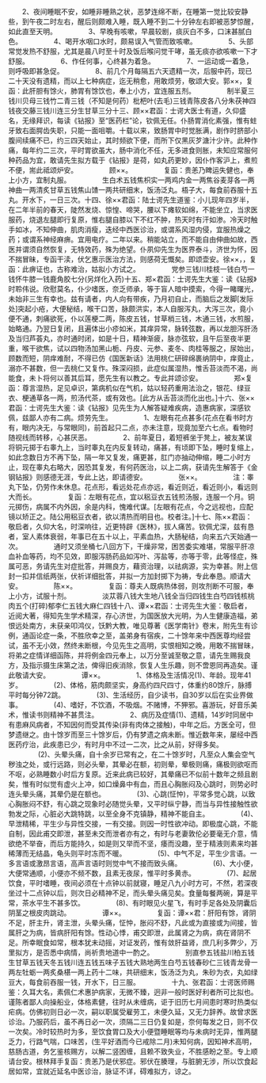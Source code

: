 <!-- { "loadSidebar": true } -->
　　2、夜间睡眠不安，如睡非睡熟之状，恶梦连绵不断，在睡第一觉比较安静些，到午夜二时左右，醒后则颇难入睡，既入睡不到二十分钟左右即被恶梦惊醒，如此直至天明。
　　
　　3、早晚有咳嗽，早晨较剧，痰灰白不多，口沫甚腻白色。
　　
　　4、喝开水咽口水时，颇易误入气管而致咳嗽。
　　
　　5、头部常觉发热不舒服，尤其是晨八时至十时及饭后喉问觉干哮，虽无痰亦欲咳嗽一下才舒服。
　　
　　6、作任何事，心终甚为着急。
　　
　　7、一运动或一着急，则呼吸即甚急促。
　　
　　8、前几个月每隔五六天遗精一次，后服中药，现已二十天没有遗精，而以上七种病症，迄无稍愈，用敢烦劳，敬颂大安。郭××，复函：此肝胆有馀火，肺胃有馀饮也，奉上小方，宜连服五剂。
　　
　　制半夏三钱川贝母三钱竹二青三钱（不知是何药）枇杷叶(去毛)三钱青陈皮各八分朱茯神四钱夜交藤三钱川连三分生甘草三分十三、顾××君函：士谔大医士有道，久仰盛名，无缘拜识，每读《钻报》至“医药栏”论，钦佩无任。仆肠胃消化素强，惟有蛀牙致右面腭齿失职，只能一面咀嚼。十载以来，致肠胃中时觉胀满，剧作时脐部小腹间续痛不已，约三四天始止，其时频欲下便，而所下仅黑灰芕溏汁少许。此种作痛，每年约二三次，平时胃欲虽大，肠中消化不任，无多进食则胀，未知应常服何种药品为宜，敢请先生拟方载于《钻报》是荷，如丸药更妙，因仆作客沪上，煮煎不便，耑此祗颂炉安。
　　
　　顾××。
　　
　　复函：贵恙乃睥运失健也，奉上小方，宜制丸服。
　　
　　生白术五钱焦枳实一两鸡内金一两焦谷麦芽各一两神曲一两清炙甘草五钱焦山馇一两共研细末，饭汤泛丸。梧子大，每食前吞服十五丸。开水下，一日三次。十四、徐××君函：陆士谔先生道鉴：小儿现年四岁半，在二年半前的春天，陡然发烧、惊惶、啼哭，腰以下瘫软如绵，不能坐立，当求医服药，烧退左腿即行复原，惟右腿自膝以下不红不肿，热天时有汗如渗。冷天时触手如冰，不知伸曲，肌肉消瘦，迭经中西医诊治，或谓系风湿内侵，宜服热燥之药；或谓系神经麻痹。宜用电疗。二年以来。稍能站立，而不能自由伸曲如故，西医并谓须自然恢复，无特效药，殊为绝望。仆夙仰先生为医界泰斗，济世为怀，因不揣冒昧，专函干渎，伏乞惠示医治方法，则感荷无慨矣。即颂壶安。徐××，，复函：此痹证也，古称难治，姑拟小方试之。
　　
　　党参三钱川桂枝一钱白芍一钱怀牛膝一钱鹿角胶七分(另烊化入药)十五、郑×君函：士谔先生大鉴：读《钻报》时聆伟说。欣慰莫名，仆少嗜医，奈乏师承，等于盲人暗中摸索，今得一睹曙光，未始非三生有幸也。兹有请者，内人向有带疾，乃月初自止，而脑后之发脚[发际处]突起小疮，大便秘结，喉干口苦，脉颇洪实，本人自服泻丸，大泻三次，竟小便不通，刺痛欲死，仆以莲梗二两，陈皮五钱，甘草梢三钱，木通三钱，水煎服，始略通。乃翌日复闭，且遍体出小疹如米，其痒异常，脉转弦数，再以龙胆泻肝汤及当归芦荟丸，亦时通时闭，如是十日，精神渐疲，脉亦弦软，且午后至夜半更重，喉干欲焦，试以四物汤加黑山栀、丹皮、元参、麦冬、肉桂等服之，尿始出，顾数而短，阴痒难耐，不得已仿《国医新话》法用桃仁研碎绵裹纳阴中，痒竟止，溺亦不甚数，但一去桃仁又复作。殊深闷损，此症似属湿热，惟舌苔淡而不渴，尚能食，未卜将何以善其后耳，愿先生有以教之。专此并颂诊安。
　　
　　郑×复函：尊言湿热，足见卓识，第病机似在气机，姑以轻药重用法治之，银花、绿豆衣、梗通草各一两，煎汤代茶，或有效也。[此方从舌苔淡而化出也。]十六、张××君函：士谔先生大鉴：读《钻报》见先生为人解答疑难疾病，造惠病家，深感钦佩，兹鄙人亦有二病。烦劳先生。
　　
　　1、左眼有花点甚多(花点在看书时方有，眼内决无，与常眼同)，前首起只二点，亦未注意，现竟加至六七点。看物时随视线而转移，心甚厌恶。
　　
　　2、前年夏日，着短裤坐于凳上，被友某误将铜元掷于右睾九上，当时睾丸在内反复转动，痛甚，有顷即下坠，睡时复缩上，如此念数日方不再下坠，隔一年又复发，痛更甚，肛门亦抽动伸缩，睡二小时方止，现在睾丸右略大，因恐其复发，有何药医治，以上二病，获请先生解答于《金钢钻报》则感德无涯，专此上达，即请德安。
　　
　　张××。
　　
　　注：睾丸下坠，仍劳作未休息。花点形，看远处花点亦远，看近则近，看近则小，看远则大而长。
　　
　　复函：左眼有花点，宜以稆豆衣五钱煎汤服，连服一个月。铜元掷伤，病属不内外因，余是内科，愧难代谋。[左眼有花点，今之远视也，应配镜以矫正之。陆公用稆豆衣者，欲以清热而明目也。校者注。]十七、陈××君函：敬启者，久仰大名，时深响往，近更特辟《医林》，拔人痛苦。钦佩尤深，兹有恳者，室人素体衰弱，年事已在五十以上，平素血热，大肠秘结，向来五六天始通一次。
　　
　　通时又须坐桶七八回方下，干燥非常，困苦委实难堪，常服平肝凉血补血等药，均不见效，即服泻肠药品如泻叶、泻盐等，亦等于零，此等怪症，殊属可恶，务请先生对症批答，并赐良方，藉资治理，以祛病源，实为幸甚。附上信封一扣并信纸两张，伏祈详细批答，并拟一方加封掷下为祷，专此奉恳。顺请大安。
　　
　　陈××。
　　
　　复函：尊夫人既病热体弱，则攻剂断不可服，奉上小方，试服十剂。
　　
　　淡苁蓉八钱大生地八钱全当归四钱生白芍四钱核桃肉五个(打碎)郁李仁五钱大麻仁四钱十八、谭××君函：士谔先生大鉴：敬启者，近阅大著，得知先生学术精深，存心济世，为国医放大光明，为人生健康造福，弟恨远处南方，未获亲叩鸿仪，饫黔大教，唯见尊著《医学南针》卷末，附先生有诊例，通函论症一条，不胜欣幸之至，盖弟身有宿疾，二十馀年来中西医尊均经尝试，虽不无小效，然终未断根，今见先生之高明，实恨相知之晚，用敢不揣冒昧，将弟之症情详细函陈，并将例金四元奉上，以万分至诚至敬之意，请先生赐我良方，及指示摄生床第之法，俾得旧疾消除，恢复人生乐趣，则不啻恩同再造矣。谨此敬请大安。
　　
　　谭××。
　　
　　1、体格及生活情况(1)、年龄。现年41岁。
　　
　　(2)、体格，筋肉颇坚实，身高约四尺四寸，体重约80馀斤，脉搏平时每分钟72跳。
　　
　　(3)、生活经历，自少读书，自30岁以后在实业界做事。
　　
　　(4)、嗜好，不饮酒，不吸烟。不赌博，不狎邪。喜游玩，好音乐美术，惟读书则精神不甚贯注。
　　
　　2、病历及症情(1)、遗精，14岁时同居中有患麻风病者，不知因何而受其传染(非有肉体之接触)，中年之后。方医全可，但梦遗继之。由十馀岁而至三十馀岁后，仍有梦遗之病未断。惟近数年来，屡经中西医药疗治，此疾患已少，有时月中不过一二次，比之从前，好得多矣。
　　
　　(2)、头晕头痛，自十余岁已常有之，在二十馀岁时，凡至众人集会空气秽浊之处，或行远路，则必头晕，其晕必在额，初则晕，晕极则痛，痛极则欲呕而不呕，必熟睡数小时后方复原。近来此病已较好，其晕痛已不似前十数年之频且剧矣，惟有时似觉有虚火上冲，如口燥鼻中有血，而且心胸胀闷及心跳时，则势必时连头晕头痛，其晕仍是在额也。
　　
　　(3)、心跳(怔忡)，平常多觉心跳，以致心胸胀闷不舒，有心跳之现象时必随觉头晕，又平时纵宁静，而当与异性接触性欲勃发之际，心脏必大跳特跳，以至全身不克镇静，精神不能自主。
　　
　　(4)、早泄精稀，平生少与异性交接，一有交接。则因一时性欲冲动。即极度心跳，不能自制，因此甫交即泄，甚至未交而泄者亦有之，有时与老妻敦伦必要毫无介意，情欲绝不举奋，而后方能持久，如是则又举而不坚，痿而没趣，至于精液则素来均甚稀薄而无结晶，龟头则平时冻而不暖。
　　
　　(5)、中气不足，平生少言语。一多言语或激昂言语，高声言语时则觉中气不接而致头痛。
　　
　　(6)、大小便，大便常通顺，小便亦不频不数，且素无夜尿，惟平时多黄赤。
　　
　　(7)、起居饮食，平时嗜睡，夜间必须在十点钟以前就寝，睡足八九小时方可，不然，若深夜坐过十二点钟以后，则次日必精神不足，而头晕头痛见矣。食量每餐两碗，算是平常，茶水平生不甚多饮。
　　
　　(8)、有时眼见火星飞，有时手足各处及阴囊后阴茎之根皮肉跳动。
　　
　　谭××。
　　
　　复函：谭××君：肝阳有馀，肾阴不足，肝主升，肾主泄，头晕头痛，怔忡，胀闷不舒，凡此或为直接或为间接，皆属肝之为病，皆病肝阳有馀。性动心悸，甫交即泄，此属肾之为病，病在肾阴不足。所幸眠食如常，根本犹未动摇，对证发药，惟有敛肝益肾，庶几利多弊少，万里拟方，是否悉中病情，尚祈贵地道中一酌之。
　　
　　别直参五钱盐川柏五钱生甘草五钱天冬五钱川连五钱五味子五钱大熟地两生白芍五钱春砂仁三钱青龙骨一两左牡蛎一两炙桑椹一两上药十二味，共研细末，饭汤泛为丸，朱砂为衣，丸如绿豆大，每食前吞服一钱，开水下，日三服。
　　
　　十九、张君函：士谔医师赐鉴：久耳大名，素佩仁术惠护病家，无微不臻，迥非一般时医好利者所可比拟也。谨陈者鄙人向操船业，体格素健，往时从未缠病，讵于旧历七月间患时寒时热类似疟病。仿佛初则日必一次，嗣以职属受雇劳工，未便久延，又无力辞养。故曾求医诊治。乃服药后，虽不再日必一次，须隔二三日仍复如是，奈何每发之日，则不仅一次矣。冷时较热时为多，至饮食胃口及大小便暨睡眠等均与未病时无异，惟两腿乏力，行路气喘，口味苦，(生平好酒而今已戒除二月)未知何病，因知神术高明，慈肠古道，务乞鉴核赐方，以解二竖困缠，且赖不致失业，不胜感盼之至。专上顺请台安。根林拜手复函：贵恙乃是伏邪症。邪伏在腠理，与脏腑无涉，所以饮食起居如常，宜就近延名中医诊治，脉证不详，碍难拟方，谅之。
　　
